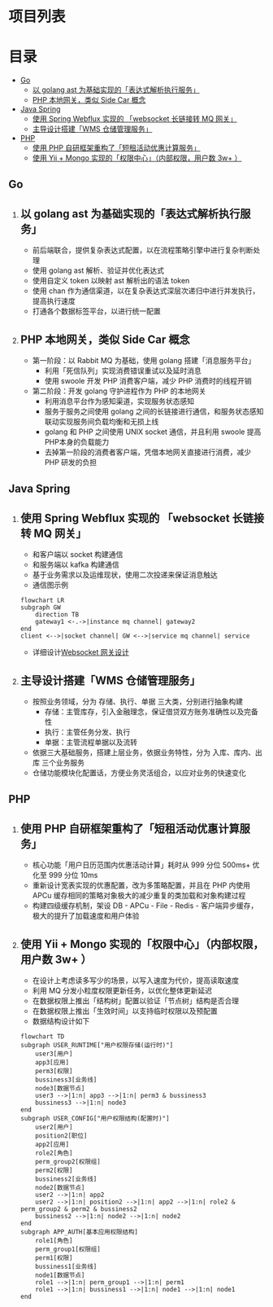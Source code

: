 # 项目列表
目录
=================
* [Go](#go)
    * [以 golang ast 为基础实现的「表达式解析执行服务」](#以-golang-ast-为基础实现的表达式解析执行服务)
    * [PHP 本地网关，类似 Side Car 概念](#php-本地网关类似-side-car-概念)
* [Java Spring](#java-spring)
    * [使用 Spring Webflux 实现的 「websocket 长链接转 MQ 网关」](#使用-spring-webflux-实现的-websocket-长链接转-mq-网关)
    * [主导设计搭建「WMS 仓储管理服务」](#主导设计搭建wms-仓储管理服务)
* [PHP](#php)
    * [使用 PHP 自研框架重构了「短租活动优惠计算服务」](#使用-php-自研框架重构了短租活动优惠计算服务)
    * [使用 Yii \+ Mongo 实现的「权限中心」（内部权限，用户数 3w\+ ）](#使用-yii--mongo-实现的权限中心内部权限用户数-3w-)


## Go
1. 以 golang ast 为基础实现的「表达式解析执行服务」
    - 
    - 前后端联合，提供复杂表达式配置，以在流程策略引擎中进行复杂判断处理
    - 使用 golang ast 解析、验证并优化表达式
    - 使用自定义 token 以映射 ast 解析出的语法 token
    - 使用 chan 作为通信渠道，以在复杂表达式深层次递归中进行并发执行，提高执行速度
    - 打通各个数据标签平台，以进行统一配置
2. PHP 本地网关，类似 Side Car 概念
    - 
    - 第一阶段：以 Rabbit MQ 为基础，使用 golang 搭建「消息服务平台」
        - 利用「死信队列」实现消费错误重试以及延时消息
        - 使用 swoole 开发 PHP 消费客户端，减少 PHP 消费时的线程开销
    - 第二阶段：开发 golang 守护进程作为 PHP 的本地网关
        - 利用消息平台作为感知渠道，实现服务状态感知
        - 服务于服务之间使用 golang 之间的长链接进行通信，和服务状态感知联动实现服务间负载均衡和无损上线
        - golang 和 PHP 之间使用 UNIX socket 通信，并且利用 swoole 提高PHP本身的负载能力
        - 去掉第一阶段的消费者客户端，凭借本地网关直接进行消费，减少 PHP 研发的负担
## Java Spring
1. 使用 Spring Webflux 实现的 「websocket 长链接转 MQ 网关」
    - 
    - 和客户端以 socket 构建通信
    - 和服务端以 kafka 构建通信
    - 基于业务需求以及运维现状，使用二次投递来保证消息触达
    - 通信图示例
    ```mermaid
    flowchart LR
    subgraph GW
        direction TB
        gateway1 <-.->|instance mq channel| gateway2
    end
    client <-->|socket channel| GW <-->|service mq channel| service
    ```
    - 详细设计[Websocket 网关设计](./socket-gateway.md) 

2. 主导设计搭建「WMS 仓储管理服务」
    - 
    - 按照业务领域，分为 存储、执行、单据 三大类，分别进行抽象构建
        - 存储：主管库存，引入金融理念，保证借贷双方账务准确性以及完备性
        - 执行：主管任务分发、执行
        - 单据：主管流程单据以及流转
    - 依据三大基础服务，搭建上层业务，依据业务特性，分为 入库、库内、出库 三个业务服务
    - 仓储功能模块化配置话，方便业务灵活组合，以应对业务的快速变化
## PHP
1. 使用 PHP 自研框架重构了「短租活动优惠计算服务」
    - 
    - 核心功能「用户日历范围内优惠活动计算」耗时从 999 分位 500ms+ 优化至 999 分位 10ms
    - 重新设计宽表实现的优惠配置，改为多策略配置，并且在 PHP 内使用 APCu 缓存相同的策略对象极大的减少重复的类加载和对象构建过程
    - 构建四级缓存机制，架设 DB - APCu - File - Redis - 客户端异步缓存，极大的提升了加载速度和用户体验
2. 使用 Yii + Mongo 实现的「权限中心」（内部权限，用户数 3w+ ）
    - 
    - 在设计上考虑读多写少的场景，以写入速度为代价，提高读取速度
    - 利用 MQ 分发小粒度权限更新任务，以优化整体更新延迟
    - 在数据权限上推出「结构树」配置以验证「节点树」结构是否合理
    - 在数据权限上推出「生效时间」以支持临时权限以及预配置
    - 数据结构设计如下
    ```mermaid
    flowchart TD
    subgraph USER_RUNTIME["用户权限存储(运行时)"]
        user3[用户]
        app3[应用]
        perm3[权限]
        bussiness3[业务线]
        node3[数据节点]
        user3 -->|1:n| app3 -->|1:n| perm3 & bussiness3
        bussiness3 -->|1:n| node3
    end
    subgraph USER_CONFIG["用户权限结构(配置时)"]
        user2[用户]
        position2[职位]
        app2[应用]
        role2[角色]
        perm_group2[权限组]
        perm2[权限]
        bussiness2[业务线]
        node2[数据节点]
        user2 -->|1:n| app2
        user2 -->|1:n| position2 -->|1:n| app2 -->|1:n| role2 & perm_group2 & perm2 & bussiness2
        bussiness2 -->|1:n| node2 -->|1:n| node2
    end
    subgraph APP_AUTH[基本应用权限结构]
        role1[角色]
        perm_group1[权限组]
        perm1[权限]
        bussiness1[业务线]
        node1[数据节点]
        role1 -->|1:n| perm_group1 -->|1:n| perm1
        role1 -->|1:n| bussiness1 -->|1:n| node1 -->|1:n| node1
    end
    ```